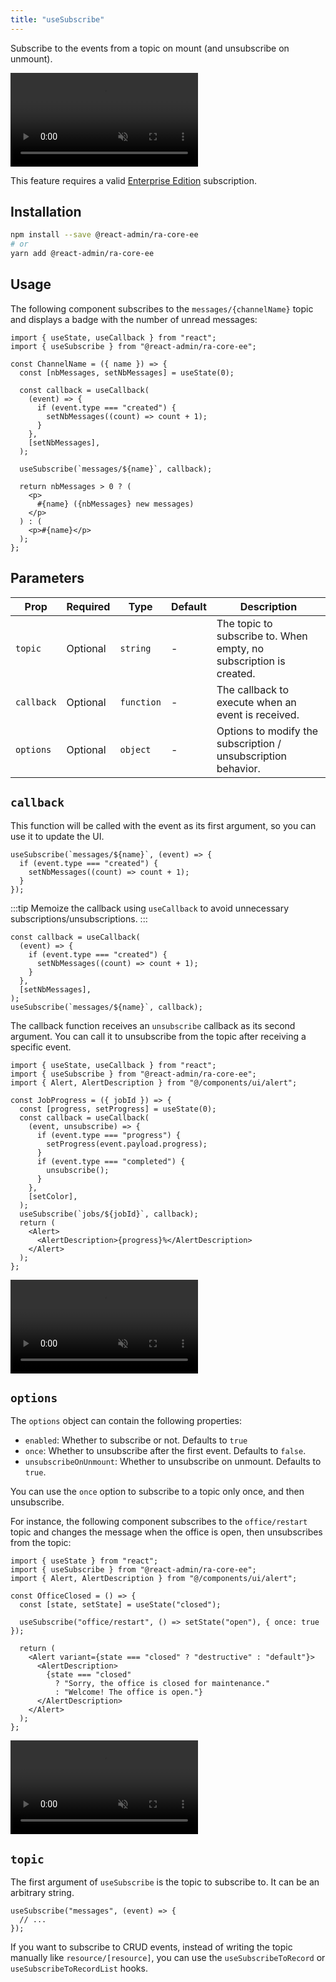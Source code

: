 ```yaml
---
title: "useSubscribe"
---
```


Subscribe to the events from a topic on mount (and unsubscribe on unmount).

<video controls autoplay playsinline muted loop class="w-full aspect-600/214">
  <source src="https://react-admin-ee.marmelab.com/assets/useSubscribe.mp4" type="video/mp4"/>
  Your browser does not support the video tag.
</video>

This feature requires a valid [Enterprise Edition](https://marmelab.com/ra-enterprise/) subscription.

## Installation

```bash
npm install --save @react-admin/ra-core-ee
# or
yarn add @react-admin/ra-core-ee
```

## Usage

The following component subscribes to the `messages/{channelName}` topic and displays a badge with the number of unread messages:

```tsx
import { useState, useCallback } from "react";
import { useSubscribe } from "@react-admin/ra-core-ee";

const ChannelName = ({ name }) => {
  const [nbMessages, setNbMessages] = useState(0);

  const callback = useCallback(
    (event) => {
      if (event.type === "created") {
        setNbMessages((count) => count + 1);
      }
    },
    [setNbMessages],
  );

  useSubscribe(`messages/${name}`, callback);

  return nbMessages > 0 ? (
    <p>
      #{name} ({nbMessages} new messages)
    </p>
  ) : (
    <p>#{name}</p>
  );
};
```

## Parameters

| Prop       | Required | Type       | Default | Description                                                        |
| ---------- | -------- | ---------- | ------- | ------------------------------------------------------------------ |
| `topic`    | Optional | `string`   | -       | The topic to subscribe to. When empty, no subscription is created. |
| `callback` | Optional | `function` | -       | The callback to execute when an event is received.                 |
| `options`  | Optional | `object`   | -       | Options to modify the subscription / unsubscription behavior.      |

## `callback`

This function will be called with the event as its first argument, so you can use it to update the UI.

```tsx
useSubscribe(`messages/${name}`, (event) => {
  if (event.type === "created") {
    setNbMessages((count) => count + 1);
  }
});
```

:::tip
Memoize the callback using `useCallback` to avoid unnecessary subscriptions/unsubscriptions.
:::

```tsx
const callback = useCallback(
  (event) => {
    if (event.type === "created") {
      setNbMessages((count) => count + 1);
    }
  },
  [setNbMessages],
);
useSubscribe(`messages/${name}`, callback);
```

The callback function receives an `unsubscribe` callback as its second argument. You can call it to unsubscribe from the topic after receiving a specific event.

```tsx
import { useState, useCallback } from "react";
import { useSubscribe } from "@react-admin/ra-core-ee";
import { Alert, AlertDescription } from "@/components/ui/alert";

const JobProgress = ({ jobId }) => {
  const [progress, setProgress] = useState(0);
  const callback = useCallback(
    (event, unsubscribe) => {
      if (event.type === "progress") {
        setProgress(event.payload.progress);
      }
      if (event.type === "completed") {
        unsubscribe();
      }
    },
    [setColor],
  );
  useSubscribe(`jobs/${jobId}`, callback);
  return (
    <Alert>
      <AlertDescription>{progress}%</AlertDescription>
    </Alert>
  );
};
```

<video controls autoplay playsinline muted loop class="w-full aspect-600/60">
  <source src="https://react-admin-ee.marmelab.com//assets/useSubscribeUnsubscribe.mp4" type="video/mp4"/>
  Your browser does not support the video tag.
</video>

## `options`

The `options` object can contain the following properties:

- `enabled`: Whether to subscribe or not. Defaults to `true`
- `once`: Whether to unsubscribe after the first event. Defaults to `false`.
- `unsubscribeOnUnmount`: Whether to unsubscribe on unmount. Defaults to `true`.

You can use the `once` option to subscribe to a topic only once, and then unsubscribe.

For instance, the following component subscribes to the `office/restart` topic and changes the message when the office is open, then unsubscribes from the topic:

```tsx
import { useState } from "react";
import { useSubscribe } from "@react-admin/ra-core-ee";
import { Alert, AlertDescription } from "@/components/ui/alert";

const OfficeClosed = () => {
  const [state, setState] = useState("closed");

  useSubscribe("office/restart", () => setState("open"), { once: true });

  return (
    <Alert variant={state === "closed" ? "destructive" : "default"}>
      <AlertDescription>
        {state === "closed"
          ? "Sorry, the office is closed for maintenance."
          : "Welcome! The office is open."}
      </AlertDescription>
    </Alert>
  );
};
```

<video controls autoplay playsinline muted loop class="w-full aspect-600/68">
  <source src="https://react-admin-ee.marmelab.com//assets/useSubscribeOnce.mp4" type="video/mp4"/>
  Your browser does not support the video tag.
</video>

## `topic`

The first argument of `useSubscribe` is the topic to subscribe to. It can be an arbitrary string.

```tsx
useSubscribe("messages", (event) => {
  // ...
});
```

If you want to subscribe to CRUD events, instead of writing the topic manually like `resource/[resource]`, you can use the `useSubscribeToRecord` or `useSubscribeToRecordList` hooks.
